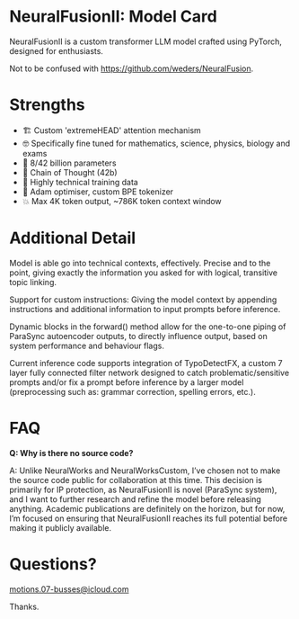 # NeuralFusionII: Model Card
NeuralFusionII is a custom transformer LLM model crafted using PyTorch, designed for enthusiasts.

Not to be confused with https://github.com/weders/NeuralFusion.

# Strengths
 - 🏗️ Custom 'extremeHEAD' attention mechanism
 - 🤓 Specifically fine tuned for mathematics, science, physics, biology and exams
 - 💪 8/42 billion parameters
 - 🔗 Chain of Thought (42b)
 - 🧪 Highly technical training data
 - 🚀 Adam optimiser, custom BPE tokenizer
 - 💥 Max 4K token output, ~786K token context window

# Additional Detail
Model is able go into technical contexts, effectively. Precise and to the point, giving exactly the information you asked for with logical, transitive topic linking.

Support for custom instructions: Giving the model context by appending instructions and additional information to input prompts before inference.

Dynamic blocks in the forward() method allow for the one-to-one piping of ParaSync autoencoder outputs, to directly influence output, based on system performance and behaviour flags.

Current inference code supports integration of TypoDetectFX, a custom 7 layer fully connected filter network designed to catch problematic/sensitive prompts and/or fix a prompt before inference by a larger model (preprocessing such as: grammar correction, spelling errors, etc.).

# FAQ
**Q: Why is there no source code?**

A: Unlike NeuralWorks and NeuralWorksCustom, I’ve chosen not to make the source code public for collaboration at this time. This decision is primarily for IP protection, as NeuralFusionII is novel (ParaSync system), and I want to further research and refine the model before releasing anything. Academic publications are definitely on the horizon, but for now, I’m focused on ensuring that NeuralFusionII reaches its full potential before making it publicly available.

# Questions?

motions.07-busses@icloud.com

Thanks.
